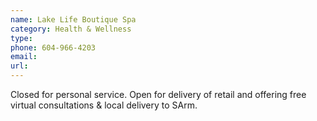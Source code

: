 ```yaml
---
name: Lake Life Boutique Spa
category: Health & Wellness
type: 
phone: 604-966-4203
email: 
url: 
---
```


Closed for personal service. Open for delivery of retail and offering free virtual consultations & local delivery to SArm.